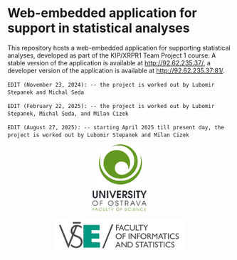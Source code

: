 # Web-embedded application for support in statistical analyses

This repository hosts a web-embedded application for supporting statistical analyses, developed as part of the KIP/XRPR1 Team Project 1 course.
A stable version of the application is available at <a href="http://92.62.235.37/" target="_blank">http://92.62.235.37/</a>, a developer version of the application is available at <a href="http://92.62.235.37:81/" target="_blank">http://92.62.235.37:81/</a>.

`EDIT (November 23, 2024): -- the project is worked out by Lubomir Stepanek and Michal Seda`

`EDIT (February 22, 2025): -- the project is worked out by Lubomir Stepanek, Michal Seda, and Milan Cizek`

`EDIT (August 27, 2025): -- starting April 2025 till present day, the project is worked out by Lubomir Stepanek and Milan Cizek`


<p align="center">
<a href = "https://prf.osu.eu/" target = "_blank">
    <img
        src = "https://raw.githubusercontent.com/LStepanek/web_embedded_application_for_support_in_statistical_analyses/refs/heads/main/www/images/logo_univesity_of_ostrava.png"
        style = "height:150px;"
    >
</a>
</p>
<p align="center">
<a href = "https://fis.vse.cz/english/" target = "_blank">
    <img
        src = "https://raw.githubusercontent.com/LStepanek/web_embedded_application_for_support_in_statistical_analyses/refs/heads/main/www/images/logo_faculty_of_informatics_and_statistics.png"
        style = "height:80px;"
    >
</a>
</p>
